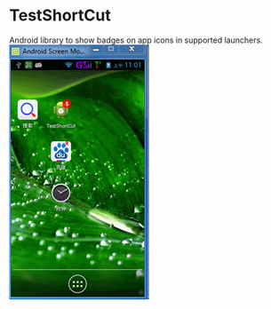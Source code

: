 # TestShortCut
Android library to show badges on app icons in supported launchers.
![](https://github.com/longtaoge/TestShortCut/blob/master/icon.gif)
